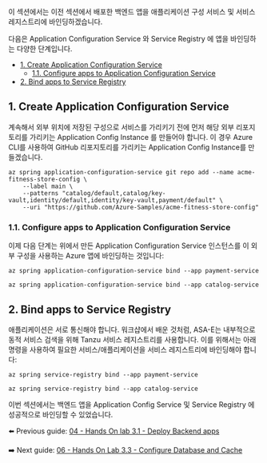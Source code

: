 이 섹션에서는 이전 섹션에서 배포한 백엔드 앱을 애플리케이션 구성 서비스 및 서비스 레지스트리에 바인딩하겠습니다.


다음은 Application Configuration Service 와 Service Registry 에 앱을 바인딩하는 다양한 단계입니다.
- [1. Create Application Configuration Service](#1-create-application-configuration-service)
  - [1.1. Configure apps to Application Configuration Service](#11-configure-apps-to-application-configuration-service)
- [2. Bind apps to Service Registry](#2-bind-apps-to-service-registry)


## 1. Create Application Configuration Service

계속해서 외부 위치에 저장된 구성으로 서비스를 가리키기 전에 먼저 해당 외부 리포지토리를 가리키는 Application Config Instance 를 만들어야 합니다. 이 경우 Azure CLI를 사용하여 GitHub 리포지토리를 가리키는 Application Config Instance를 만들겠습니다.

```shell
az spring application-configuration-service git repo add --name acme-fitness-store-config \
    --label main \
    --patterns "catalog/default,catalog/key-vault,identity/default,identity/key-vault,payment/default" \
    --uri "https://github.com/Azure-Samples/acme-fitness-store-config"
```

### 1.1. Configure apps to Application Configuration Service

이제 다음 단계는 위에서 만든 Application Configuration Service 인스턴스를 이 외부 구성을 사용하는 Azure 앱에 바인딩하는 것입니다:


```shell
az spring application-configuration-service bind --app payment-service

az spring application-configuration-service bind --app catalog-service
```

## 2. Bind apps to Service Registry

애플리케이션은 서로 통신해야 합니다. 워크샵에서 배운 것처럼, ASA-E는 내부적으로 동적 서비스 검색을 위해 Tanzu 서비스 레지스트리를 사용합니다. 이를 위해서는 아래 명령을 사용하여 필요한 서비스/애플리케이션을 서비스 레지스트리에 바인딩해야 합니다: 

```shell
az spring service-registry bind --app payment-service

az spring service-registry bind --app catalog-service
```

이번 섹션에서는 백엔드 앱을 Application Config Service 및 Service Registry 에 성공적으로 바인딩할 수 있었습니다.

⬅️ Previous guide: [04 - Hands On lab 3.1 - Deploy Backend apps](../04-hol-3.1-deploy-backend-apps/README.md)

➡️ Next guide: [06 - Hands On Lab 3.3 - Configure Database and Cache](../06-hol-3.3-configure-database-cache/README.md)
